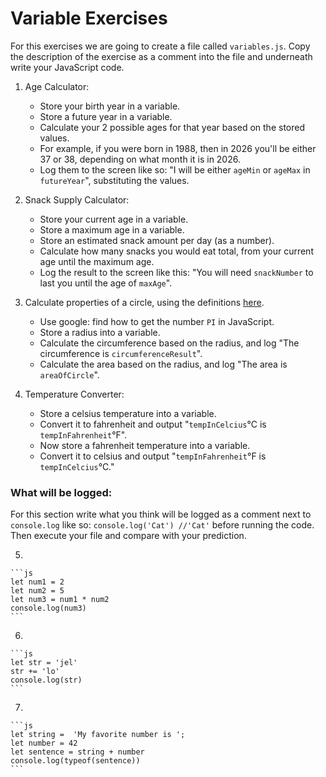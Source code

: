 
# Variable Exercises

For this exercises we are going to create a file called `variables.js`. Copy the description of the exercise as a comment into the file and underneath write your JavaScript code.

1. Age Calculator:
    * Store your birth year in a variable.
    * Store a future year in a variable.
    * Calculate your 2 possible ages for that year based on the stored values.
    * For example, if you were born in 1988, then in 2026 you'll be either 37 or 38, depending on what month it is in 2026.
    * Log them to the screen like so: "I will be either `ageMin` or `ageMax` in `futureYear`", substituting the values.

2. Snack Supply Calculator:
    * Store your current age in a variable.
    * Store a maximum age in a variable.
    * Store an estimated snack amount per day (as a number).
    * Calculate how many snacks you would eat total, from your current age until the maximum age.
    * Log the result to the screen like this: "You will need `snackNumber` to last you until the age of `maxAge`".

3. Calculate properties of a circle, using the definitions [here](http://math2.org/math/geometry/circles.htm).
    * Use google: find how to get the number `PI` in JavaScript.
    * Store a radius into a variable.
    * Calculate the circumference based on the radius, and log "The circumference is `circumferenceResult`".
    * Calculate the area based on the radius, and log "The area is `areaOfCircle`".

4. Temperature Converter:
    * Store a celsius temperature into a variable.
    * Convert it to fahrenheit and output "`tempInCelcius`°C is `tempInFahrenheit`°F".
    * Now store a fahrenheit temperature into a variable.
    * Convert it to celsius and output "`tempInFahrenheit`°F is `tempInCelcius`°C."


### What will be logged:
For this section write what you think will be logged as a comment next to `console.log` like so: `console.log('Cat') //'Cat'` before running the code. Then execute your file and compare with your prediction.

5.

    ```js
    let num1 = 2
    let num2 = 5
    let num3 = num1 * num2
    console.log(num3)
    ```


6.

    ```js
    let str = 'jel'
    str += 'lo'
    console.log(str)
    ```


7.

    ```js
    let string =  'My favorite number is ';
    let number = 42
    let sentence = string + number
    console.log(typeof(sentence))
    ```


